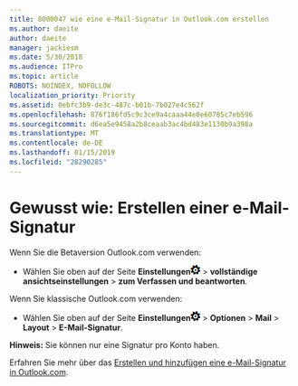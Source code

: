 ```yaml
---
title: 8000047 wie eine e-Mail-Signatur in Outlook.com erstellen
ms.author: daeite
author: daeite
manager: jackiesm
ms.date: 5/30/2018
ms.audience: ITPro
ms.topic: article
ROBOTS: NOINDEX, NOFOLLOW
localization_priority: Priority
ms.assetid: 0ebfc3b9-de3c-487c-b01b-7b027e4c562f
ms.openlocfilehash: 876f186fd5c9c3ce9a4caaa44e0e60785c7eb596
ms.sourcegitcommit: d6ea5e9458a2b8ceaab3ac4bd483e1130b9a398a
ms.translationtype: MT
ms.contentlocale: de-DE
ms.lasthandoff: 01/15/2019
ms.locfileid: "28290285"
---
```

# <a name="how-to-create-an-email-signature"></a>Gewusst wie: Erstellen einer e-Mail-Signatur

Wenn Sie die Betaversion Outlook.com verwenden:
  
- Wählen Sie oben auf der Seite **Einstellungen**![Einstellungen](media/f4b2e798-fff1-4a14-931f-5677a4543b58.png) \> **vollständige ansichtseinstellungen** \> **zum Verfassen und beantworten**. 
    
Wenn Sie klassische Outlook.com verwenden:
  
- Wählen Sie oben auf der Seite **Einstellungen**![Einstellungen](media/f4b2e798-fff1-4a14-931f-5677a4543b58.png) \> **Optionen** \> **Mail** \> **Layout** \> **E-Mail-Signatur**. 
    
 **Hinweis:** Sie können nur eine Signatur pro Konto haben. 
  
Erfahren Sie mehr über das [Erstellen und hinzufügen eine e-Mail-Signatur in Outlook.com](https://go.microsoft.com/fwlink/p/?linkid=2001404&amp;clcid=0x409).
  

